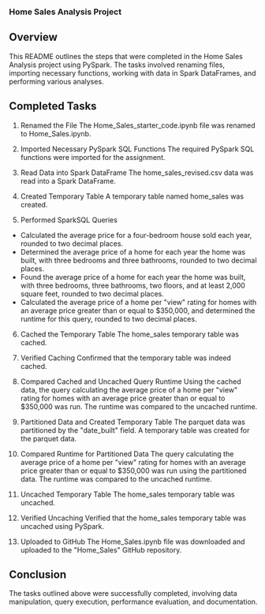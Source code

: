 ### Home Sales Analysis Project
## Overview
This README outlines the steps that were completed in the Home Sales Analysis project using PySpark. The tasks involved renaming files, importing necessary functions, working with data in Spark DataFrames, and performing various analyses.

## Completed Tasks
1. Renamed the File
The Home_Sales_starter_code.ipynb file was renamed to Home_Sales.ipynb.

2. Imported Necessary PySpark SQL Functions
The required PySpark SQL functions were imported for the assignment.

3. Read Data into Spark DataFrame
The home_sales_revised.csv data was read into a Spark DataFrame.

4. Created Temporary Table
A temporary table named home_sales was created.

5. Performed SparkSQL Queries

* Calculated the average price for a four-bedroom house sold each year, rounded to two decimal places.
* Determined the average price of a home for each year the home was built, with three bedrooms and three bathrooms, rounded to two decimal places.
* Found the average price of a home for each year the home was built, with three bedrooms, three bathrooms, two floors, and at least 2,000 square feet, rounded to two decimal places.
* Calculated the average price of a home per "view" rating for homes with an average price greater than or equal to $350,000, and determined the runtime for this query, rounded to two decimal places.

6. Cached the Temporary Table
The home_sales temporary table was cached.

7. Verified Caching
Confirmed that the temporary table was indeed cached.

8. Compared Cached and Uncached Query Runtime
Using the cached data, the query calculating the average price of a home per "view" rating for homes with an average price greater than or equal to $350,000 was run. The runtime was compared to the uncached runtime.

9. Partitioned Data and Created Temporary Table
The parquet data was partitioned by the "date_built" field. A temporary table was created for the parquet data.

10. Compared Runtime for Partitioned Data
The query calculating the average price of a home per "view" rating for homes with an average price greater than or equal to $350,000 was run using the partitioned data. The runtime was compared to the uncached runtime.

11. Uncached Temporary Table
The home_sales temporary table was uncached.

12. Verified Uncaching
Verified that the home_sales temporary table was uncached using PySpark.

13. Uploaded to GitHub
The Home_Sales.ipynb file was downloaded and uploaded to the "Home_Sales" GitHub repository.

## Conclusion
The tasks outlined above were successfully completed, involving data manipulation, query execution, performance evaluation, and documentation.
